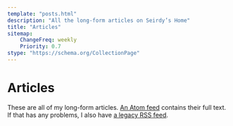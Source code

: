 ```yaml
---
template: "posts.html"
description: "All the long-form articles on Seirdy’s Home"
title: "Articles"
sitemap:
    ChangeFreq: weekly
    Priority: 0.7
stype: "https://schema.org/CollectionPage"
---
```

Articles
========

These are all of my long-form articles. [An Atom feed](./atom.xml) contains their full text. If that has any problems, I also have [a legacy RSS feed](./index.xml).

